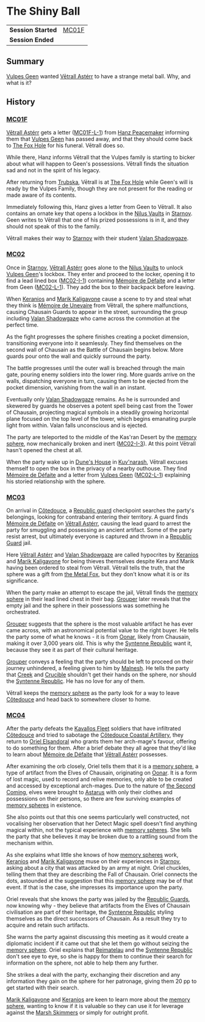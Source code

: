 # The Shiny Ball

|||
| --- | --- |
| **Session Started** | [MC01F](../sessions/MC01F.md) | storyline.2
| **Session Ended** | |

## Summary

[Vulpes Geen](../characters/vulpes-geen.md) wanted [Vētrall Astérr](../characters/vetrall-asterr.md) to have a strange metal ball. Why, and what is it?

## History

### [MC01F](../sessions/MC01F.md)

[Vētrall Astérr](../characters/vetrall-asterr.md) gets a letter ([MC01F-L-1](../letters/MC01F-L-1.md)) from [Hanz Peacemaker](../characters/hanz-peacemaker.md) informing them that [Vulpes Geen](../characters/vulpes-geen.md) has passed away, and that they should come back to [The Fox Hole](../places/buildings/the-fox-hole.md) for his funeral. Vētrall does so.

While there, Hanz informs Vētrall that the Vulpes family is starting to bicker about what will happen to Geen's possessions. Vētrall finds the situation sad and not in the spirit of his legacy.

After returning from [Trubska](../places/villages/trubska.md), Vētrall is at [The Fox Hole](../places/buildings/the-fox-hole.md) while Geen's will is ready by the Vulpes Family, though they are not present for the reading or made aware of its contents.

Immediately following this, Hanz gives a letter from Geen to Vētrall. It also contains an ornate key that opens a lockbox in the [Nilus Vaults](../places/buildings/government/nilus-vaults.md) in [Starnov](../places/cities/starnov.md). Geen writes to Vētrall that one of his prized possessions is in it, and they should not speak of this to the family.

Vētrall makes their way to [Starnov](../places/cities/starnov.md) with their student [Valan Shadowgaze](../characters/valan-shadowgaze.md).

### [MC02](../sessions/MC02.md)

Once in [Starnov](../places/cities/starnov.md), [Vētrall Astérr](../characters/vetrall-asterr.md) goes alone to the [Nilus Vaults](../places/buildings/government/nilus-vaults.md) to unlock [Vulpes Geen](../characters/vulpes-geen.md)'s lockbox. They enter and proceed to the locker, opening it to find a lead lined box ([MC02-I-1](../cards/MC02-I-1.md)) containing [Mémoire de Défaite](../items/echneshment/memory-spheres/memoire-de-defaite.md) and a letter from Geen ([MC02-L-1](../letters/MC02-L-1.md)). They add the box to their backpack before leaving.

When [Keranios](../characters/keranios.md) and [Marik Kaligavone](../characters/marik-kaligavone.md) cause a scene to try and steal what they think is [Mémoire de Unevaire](../items/echneshment/weapons/memoire-de-unevaire.md) from Vētrall, the sphere malfunctions, causing Chausain Guards to appear in the street, surrounding the group including [Valan Shadowgaze](../characters/valan-shadowgaze.md) who came across the commotion at the perfect time.

As the fight progresses the sphere finishes creating a pocket dimension, transitioning everyone into it seamlessly. They find themselves on the second wall of Chausain as the Battle of Chausain begins below. More guards pour onto the wall and quickly surround the party.

The battle progresses until the outer wall is breached through the main gate, pouring enemy soldiers into the lower ring. More guards arrive on the walls, dispatching everyone in turn, causing them to be ejected from the pocket dimension, vanishing from the wall in an instant.

Eventually only [Valan Shadowgaze](../characters/valan-shadowgaze.md) remains. As he is surrounded and skewered by guards he observes a potent spell being cast from the Tower of Chausain, projecting magical symbols in a steadily growing horizontal plane focused on the top level of the tower, which begins emanating purple light from within. Valan falls unconscious and is ejected.

The party are teleported to the middle of the Kas'ran Desert by the [memory sphere](../items/echneshment/memory-spheres/memory-sphere.md), now mechanically broken and inert ([MC02-I-3](../cards/MC02-I-3.md)). At this point Vētrall hasn't opened the chest at all.

When the party wake up in [Dune's House](../places/buildings/houses/dunes-house.md) in [Kuv'narash](../places/villages/kuvnarash.md), Vētrall excuses themself to open the box in the privacy of a nearby outhouse. They find [Mémoire de Défaite](../items/echneshment/memory-spheres/memoire-de-defaite.md) and a letter from [Vulpes Geen](../characters/vulpes-geen.md) ([MC02-L-1](../letters/MC02-L-1.md)) explaining his storied relationship with the sphere.

### [MC03](../sessions/MC03.md)

On arrival in [Côtedouce](../places/towns/cotedouce.md), a [Republic guard](../organisations/guards/republic-guard.md) checkpoint searches the party's belongings, looking for contraband entering their territory. A guard finds [Mémoire de Défaite](../items/echneshment/memory-spheres/memoire-de-defaite.md) on [Vētrall Astérr](../characters/vetrall-asterr.md), causing the lead guard to arrest the party for smuggling and possessing an ancient artifact. Some of the party resist arrest, but ultimately everyone is captured and thrown in a [Republic Guard](../organisations/guards/republic-guard.md) jail.

Here [Vētrall Astérr](../characters/vetrall-asterr.md) and [Valan Shadowgaze](../characters/valan-shadowgaze.md) are called hypocrites by [Keranios](../characters/keranios.md) and [Marik Kaligavone](../characters/marik-kaligavone.md) for being thieves themselves despite Kera and Marik having been ordered to steal from Vētrall. Vētrall tells the truth, that the sphere was a gift from [the Metal Fox](../characters/vulpes-geen.md), but they don't know what it is or its significance.

When the party make an attempt to escape the jail, Vētrall finds the [memory sphere](../items/echneshment/memory-spheres/memory-sphere.md) in their lead lined chest in their bag. [Grouper](../characters/grouper.md) later reveals that the empty jail and the sphere in their possessions was something he orchestrated.

[Grouper](../characters/grouper.md) suggests that the sphere is the most valuable artifact he has ever came across, with an astronomical potential value to the right buyer. He tells the party some of what he knows - it is from [Oonar](../celestial-objects/oonar.md), likely from Chausain, making it over 3,000 years old. This is why the [Syntenne Republic](../civilisations/syntenne-republic/syntenne-republic.md) want it, because they see it as part of their cultural heritage.

[Grouper](../characters/grouper.md) conveys a feeling that the party should be left to proceed on their journey unhindered, a feeling given to him by [Malnesh](../gods/deities/malnesh.md). He tells the party that [Creek](../characters/creek.md) and [Crucible](../characters/crucible.md) shouldn't get their hands on the sphere, nor should the [Syntenne Republic](../civilisations/syntenne-republic/syntenne-republic.md). He has no love for any of them.

Vētrall keeps the [memory sphere](../items/echneshment/memory-spheres/memory-sphere.md) as the party look for a way to leave [Côtedouce](../places/towns/cotedouce.md) and head back to somewhere closer to home.

### [MC04](../sessions/MC04.md)

After the party defeats the [Kavallos Fleet](../civilisations/kavallos-fleet/kavallos-fleet.md) soldiers that have infiltrated [Côtedouce](../places/towns/cotedouce.md) and tried to sabotage the [Côtedouce Coastal Artillery](../places/structures/cotedouce-coastal-artillery.md), they return to [Oriel Elsandoral](../characters/oriel-elsandoral.md) who grants them her arch-mage's favour, offering to do something for them. After a brief debate they all agree that they'd like to learn about [Mémoire de Défaite](../items/echneshment/memory-spheres/memoire-de-defaite.md) that [Vētrall Astérr](../characters/vetrall-asterr.md) possesses.

After examining the orb closely, Oriel tells them that it is a [memory sphere](../items/echneshment/memory-spheres/memory-sphere.md), a type of artifact from the Elves of Chausain, originating on [Oonar](../celestial-objects/oonar.md). It is a form of lost magic, used to record and relive memories, only able to be created and accessed by exceptional arch-mages. Due to the nature of [the Second Coming](../history/events/the-second-coming.md), elves were brought to [Astarus](../celestial-objects/astarus.md) with only their clothes and possessions on their persons, so there are few surviving examples of [memory spheres](../items/echneshment/memory-spheres/memory-sphere.md) in existence.

She also points out that this one seems particularly well constructed, not vocalising her observation that her Detect Magic spell doesn't find anything magical within, not the typical experience with [memory spheres](../items/echneshment/memory-spheres/memory-sphere.md). She tells the party that she believes it may be broken due to a rattling sound from the mechanism within.

As she explains what little she knows of how [memory spheres](../items/echneshment/memory-spheres/memory-sphere.md) work, [Keranios](../characters/keranios.md) and [Marik Kaligavone](../characters/marik-kaligavone.md) muse on their experiences in [Starnov](../places/cities/starnov.md), asking about a city that was attacked by an army at night. Oriel chuckles, telling them that they are describing the Fall of Chausain. Oriel connects the dots, astounded at the suggestion that this [memory sphere](../items/echneshment/memory-spheres/memory-sphere.md) may be of that event. If that is the case, she impresses its importance upon the party.

Oriel reveals that she knows the party was jailed by the [Republic Guards](../organisations/guards/republic-guard.md), now knowing why - they believe that artifacts from the Elves of Chausain civilisation are part of their heritage, the [Syntenne Republic](../civilisations/syntenne-republic/syntenne-republic.md) styling themselves as the direct successors of Chausain. As a result they try to acquire and retain such artifacts.

She warns the party against discussing this meeting as it would create a diplomatic incident if it came out that she let them go without seizing the [memory sphere](../items/echneshment/memory-spheres/memory-sphere.md). Oriel explains that [Reimatelau](../civilisations/nilsavnic-alliance/states/reimatelau.md) and the [Syntenne Republic](../civilisations/syntenne-republic/syntenne-republic.md) don't see eye to eye, so she is happy for them to continue their search for information on the sphere, not able to help them any further.

She strikes a deal with the party, exchanging their discretion and any information they gain on the sphere for her patronage, giving them 20 pp to get started with their search.

[Marik Kaligavone](../characters/marik-kaligavone.md) and [Keranios](../characters/keranios.md) are keen to learn more about the [memory sphere](../items/echneshment/memory-spheres/memory-sphere.md), wanting to know if it is valuable so they can use it for leverage against the [Marsh Skimmers](../organisations/criminals/marsh-skimmers.md) or simply for outright profit.
